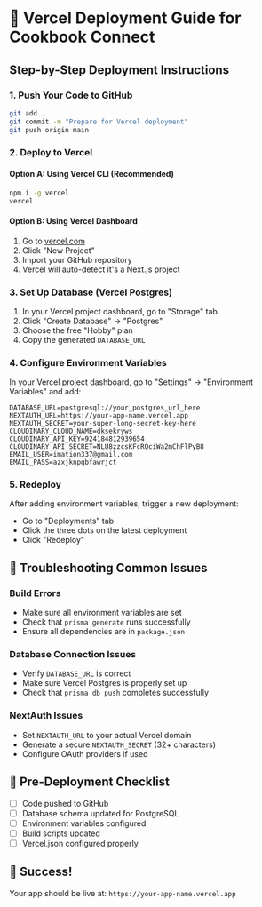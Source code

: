 # 🚀 Vercel Deployment Guide for Cookbook Connect

## Step-by-Step Deployment Instructions

### 1. Push Your Code to GitHub
```bash
git add .
git commit -m "Prepare for Vercel deployment"
git push origin main
```

### 2. Deploy to Vercel

#### Option A: Using Vercel CLI (Recommended)
```bash
npm i -g vercel
vercel
```

#### Option B: Using Vercel Dashboard
1. Go to [vercel.com](https://vercel.com)
2. Click "New Project"
3. Import your GitHub repository
4. Vercel will auto-detect it's a Next.js project

### 3. Set Up Database (Vercel Postgres)
1. In your Vercel project dashboard, go to "Storage" tab
2. Click "Create Database" → "Postgres"
3. Choose the free "Hobby" plan
4. Copy the generated `DATABASE_URL`

### 4. Configure Environment Variables
In your Vercel project dashboard, go to "Settings" → "Environment Variables" and add:

```
DATABASE_URL=postgresql://your_postgres_url_here
NEXTAUTH_URL=https://your-app-name.vercel.app
NEXTAUTH_SECRET=your-super-long-secret-key-here
CLOUDINARY_CLOUD_NAME=dksekryws
CLOUDINARY_API_KEY=924184812939654
CLOUDINARY_API_SECRET=NLU8zzcsKFcRQciWa2mChFlPyB8
EMAIL_USER=imation337@gmail.com
EMAIL_PASS=azxjknpqbfawrjct
```

### 5. Redeploy
After adding environment variables, trigger a new deployment:
- Go to "Deployments" tab
- Click the three dots on the latest deployment
- Click "Redeploy"

## 🔧 Troubleshooting Common Issues

### Build Errors
- Make sure all environment variables are set
- Check that `prisma generate` runs successfully
- Ensure all dependencies are in `package.json`

### Database Connection Issues
- Verify `DATABASE_URL` is correct
- Make sure Vercel Postgres is properly set up
- Check that `prisma db push` completes successfully

### NextAuth Issues
- Set `NEXTAUTH_URL` to your actual Vercel domain
- Generate a secure `NEXTAUTH_SECRET` (32+ characters)
- Configure OAuth providers if used

## 📝 Pre-Deployment Checklist
- [ ] Code pushed to GitHub
- [ ] Database schema updated for PostgreSQL
- [ ] Environment variables configured
- [ ] Build scripts updated
- [ ] Vercel.json configured properly

## 🎉 Success!
Your app should be live at: `https://your-app-name.vercel.app`
